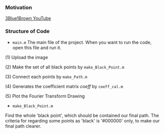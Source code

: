 ### Motivation

[3Blue1Brown YouTube](https://www.youtube.com/watch?v=r6sGWTCMz2k)

### Structure of Code

- `main.m`
The main file of the project.
When you want to run the code, open this file and run it.

(1) Upload the image

(2) Make the set of all black points by `make_Black_Point.m`

(3) Connect each points by `make_Path.m`

(4) Generates the coefficient matrix *coeff* by `coeff_cal.m`

(5) Plot the Fourier Transform Drawing

- `make_Black_Point.m`

Find the whole 'black point', which should be contained our final path. 
The criteria for regarding some points as 'black' is '#000000' only, to make our final path clearer.